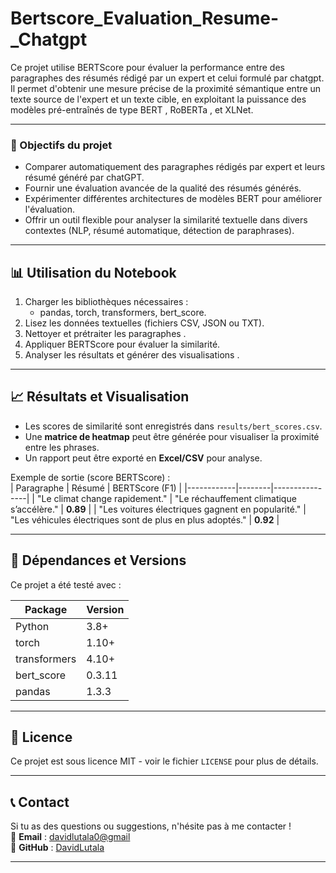 # Bertscore_Evaluation_Resume-_Chatgpt
Ce projet utilise BERTScore pour évaluer la performance entre des paragraphes des résumés rédigé par un expert et celui formulé par chatgpt. Il permet d'obtenir une mesure précise de la proximité sémantique entre un texte source de l'expert et un texte cible, en exploitant la puissance des modèles pré-entraînés de type BERT , RoBERTa , et XLNet.

---

### 🚀 Objectifs du projet
- Comparer automatiquement des paragraphes rédigés par expert et leurs résumé généré par chatGPT.
- Fournir une évaluation avancée de la qualité des résumés générés.
- Expérimenter différentes architectures de modèles BERT pour améliorer l'évaluation.
- Offrir un outil flexible pour analyser la similarité textuelle dans divers contextes (NLP, résumé automatique, détection de paraphrases).

---

## 📊 Utilisation du Notebook
1. Charger les bibliothèques nécessaires :
   - pandas, torch, transformers, bert_score.
2. Lisez les données textuelles (fichiers CSV, JSON ou TXT).
3. Nettoyer et prétraiter les paragraphes .
4. Appliquer BERTScore pour évaluer la similarité.
5. Analyser les résultats et générer des visualisations .

---

## 📈 **Résultats et Visualisation**  

- Les scores de similarité sont enregistrés dans `results/bert_scores.csv`.  
- Une **matrice de heatmap** peut être générée pour visualiser la proximité entre les phrases.  
- Un rapport peut être exporté en **Excel/CSV** pour analyse.  

Exemple de sortie (score BERTScore) :  
| Paragraphe | Résumé | BERTScore (F1) |
|------------|--------|----------------|
| "Le climat change rapidement." | "Le réchauffement climatique s’accélère." | **0.89** |
| "Les voitures électriques gagnent en popularité." | "Les véhicules électriques sont de plus en plus adoptés." | **0.92** |

---

## 📜 **Dépendances et Versions**  

Ce projet a été testé avec :  

| Package | Version |
|---------|---------|
| Python  | 3.8+   |
| torch   | 1.10+  |
| transformers | 4.10+  |
| bert_score  | 0.3.11  |
| pandas  | 1.3.3  |

---

## 📜 **Licence**  

Ce projet est sous licence MIT - voir le fichier `LICENSE` pour plus de détails.  

---

## 📞 **Contact**  

Si tu as des questions ou suggestions, n'hésite pas à me contacter !  
📧 **Email** : [davidlutala0@gmail](mailto:davidlutala0@gmail])  
🐙 **GitHub** : [DavidLutala](https://www.github.com/DavidLUTALA)  

---
